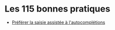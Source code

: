 # Les 115 bonnes pratiques

* [Préférer la saisie assistée à l'autocomplétions](/projects/bonnesPratiques/bonne_pratique_4.md)